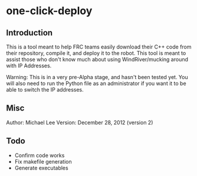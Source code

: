 # one-click-deploy

## Introduction

This is a tool meant to help FRC teams easily download their C++ code from their repository, 
compile it, and deploy it to the robot. This tool is meant to assist those who don't know
much about using WindRiver/mucking around with IP Addresses.

Warning: This is in a very pre-Alpha stage, and hasn't been tested yet. You will also need to
run the Python file as an administrator if you want it to be able to switch the IP addresses.

## Misc

Author: Michael Lee
Version: December 28, 2012 (version 2)

## Todo

*   Confirm code works
*   Fix makefile generation
*   Generate executables